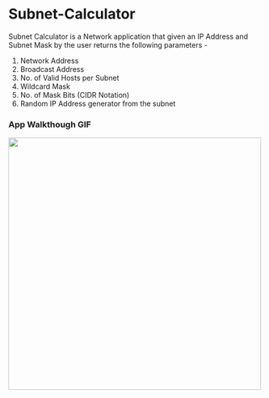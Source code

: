 # Subnet-Calculator

Subnet Calculator is a Network application that given an IP Address and Subnet Mask by the user returns the following parameters - 

1. Network Address
2. Broadcast Address
3. No. of Valid Hosts per Subnet
4. Wildcard Mask
5. No. of Mask Bits (CIDR Notation)
6. Random IP Address generator from the subnet


### App Walkthough GIF

<img src="http://g.recordit.co/2Olszvf070.gif" width=500><br>
